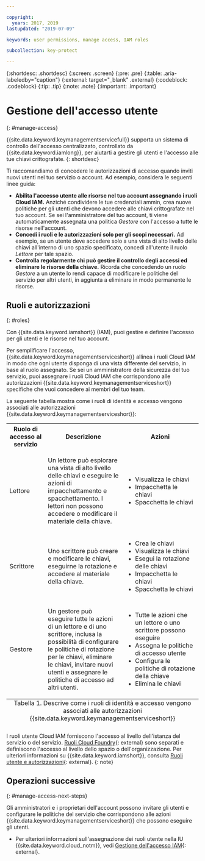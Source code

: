 ```yaml
---

copyright:
  years: 2017, 2019
lastupdated: "2019-07-09"

keywords: user permissions, manage access, IAM roles

subcollection: key-protect

---
```


{:shortdesc: .shortdesc}
{:screen: .screen}
{:pre: .pre}
{:table: .aria-labeledby="caption"}
{:external: target="_blank" .external}
{:codeblock: .codeblock}
{:tip: .tip}
{:note: .note}
{:important: .important}

# Gestione dell'accesso utente
{: #manage-access}

{{site.data.keyword.keymanagementservicefull}} supporta un sistema di controllo dell'accesso centralizzato, controllato da
{{site.data.keyword.iamlong}}, per aiutarti a gestire gli utenti e l'accesso alle tue chiavi crittografate.
{: shortdesc}

Ti raccomandiamo di concedere le autorizzazioni di accesso quando inviti nuovi utenti nel tuo servizio o account. Ad esempio, considera le seguenti linee guida:

- **Abilita l'accesso utente alle risorse nel tuo account assegnando i ruoli Cloud IAM.**
    Anziché condividere le tue credenziali ammin, crea nuove politiche per gli utenti che devono accedere alle chiavi crittografate nel tuo account. Se sei l'amministratore del tuo account, ti viene automaticamente assegnata una politica _Gestore_ con l'accesso a tutte le risorse nell'account.
- **Concedi i ruoli e le autorizzazioni solo per gli scopi necessari.**
    Ad esempio, se un utente deve accedere solo a una vista di alto livello delle chiavi all'interno di uno spazio specificato, concedi all'utente il ruolo _Lettore_ per tale spazio.
- **Controlla regolarmente chi può gestire il controllo degli accessi ed eliminare le risorse della chiave.**
    Ricorda che concedendo un ruolo _Gestore_ a un utente lo rendi capace di modificare le politiche del servizio per altri utenti, in aggiunta a eliminare in modo permanente le risorse.

## Ruoli e autorizzazioni
{: #roles}

Con {{site.data.keyword.iamshort}} (IAM), puoi gestire e definire l'accesso per gli utenti e le risorse nel tuo account.

Per semplificare l'accesso, {{site.data.keyword.keymanagementserviceshort}} allinea i ruoli Cloud IAM in modo che ogni utente disponga di una vista differente del servizio, in base al ruolo assegnato. Se sei un amministratore della sicurezza del tuo servizio, puoi assegnare i ruoli Cloud IAM che corrispondono alle autorizzazioni {{site.data.keyword.keymanagementserviceshort}} specifiche che vuoi concedere ai membri del tuo team.

La seguente tabella mostra come i ruoli di identità e accesso vengono associati alle autorizzazioni {{site.data.keyword.keymanagementserviceshort}}:

<table>
  <col width="20%">
  <col width="40%">
  <col width="40%">
  <tr>
    <th>Ruolo di accesso al servizio</th>
    <th>Descrizione</th>
    <th>Azioni</th>
  </tr>
  <tr>
    <td><p>Lettore</p></td>
    <td><p>Un lettore può esplorare una vista di alto livello delle chiavi e eseguire le azioni di impacchettamento e spacchettamento. I lettori non possono accedere o modificare il materiale della chiave.</p></td>
    <td>
      <p>
        <ul>
          <li>Visualizza le chiavi</li>
          <li>Impacchetta le chiavi</li>
          <li>Spacchetta le chiavi</li>
        </ul>
      </p>
    </td>
  </tr>
  <tr>
    <td><p>Scrittore</p></td>
    <td><p>Uno scrittore può creare e modificare le chiavi, eseguirne la rotazione e accedere al materiale della chiave.</p></td>
    <td>
      <p>
        <ul>
          <li>Crea le chiavi</li>
          <li>Visualizza le chiavi</li>
          <li>Esegui la rotazione delle chiavi</li>
          <li>Impacchetta le chiavi</li>
          <li>Spacchetta le chiavi</li>
        </ul>
      </p>
    </td>
  </tr>
  <tr>
    <td><p>Gestore</p></td>
    <td><p>Un gestore può eseguire tutte le azioni di un lettore e di uno scrittore, inclusa la possibilità di configurare le politiche di rotazione per le chiavi, eliminare le chiavi, invitare nuovi utenti e assegnare le politiche di accesso ad altri utenti.</p></td>
    <td>
      <p>
        <ul>
          <li>Tutte le azioni che un lettore o uno scrittore possono eseguire</li>
          <li>Assegna le politiche di accesso utente</li>
          <li>Configura le politiche di rotazione della chiave</li>
          <li>Elimina le chiavi</li>
        </ul>
      </p>
    </td>
  </tr>
  <caption style="caption-side:bottom;">Tabella 1. Descrive come i ruoli di identità e accesso vengono associati alle autorizzazioni {{site.data.keyword.keymanagementserviceshort}}</caption>
</table>

I ruoli utente Cloud IAM forniscono l'accesso al livello dell'istanza del servizio o del servizio. [Ruoli Cloud Foundry](/docs/iam?topic=iam-cfaccess){: external} sono separati e definiscono l'accesso al livello dello spazio o dell'organizzazione. Per ulteriori informazioni su {{site.data.keyword.iamshort}}, consulta
[Ruoli utente e autorizzazioni](/docs/iam?topic=iam-userroles){: external}.
{: note}

## Operazioni successive
{: #manage-access-next-steps}

Gli amministratori e i proprietari dell'account possono invitare gli utenti e configurare le politiche del servizio che corrispondono alle azioni {{site.data.keyword.keymanagementserviceshort}} che possono eseguire gli utenti.

- Per ulteriori informazioni sull'assegnazione dei ruoli utente nella IU {{site.data.keyword.cloud_notm}}, vedi [Gestione dell'accesso IAM](/docs/iam?topic=iam-getstarted){: external}.

